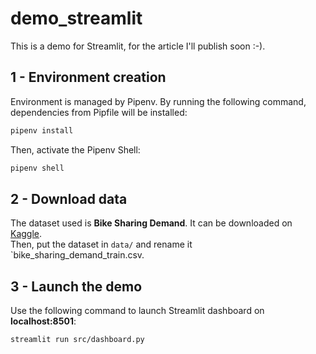 # demo_streamlit
This is a demo for Streamlit, for the article I'll publish soon :-).

## 1 - Environment creation
Environment is managed by Pipenv. By running the following command, dependencies from Pipfile will be installed:
```bash
pipenv install
```

Then, activate the Pipenv Shell:
```bash
pipenv shell
```

## 2 - Download data
The dataset used is __Bike Sharing Demand__. It can be downloaded on [Kaggle](https://www.kaggle.com/c/bike-sharing-demand).  
Then, put the dataset in `data/` and rename it `bike_sharing_demand_train.csv.


## 3 - Launch the demo
Use the following command to launch Streamlit dashboard on __localhost:8501__: 
```bash
streamlit run src/dashboard.py
```